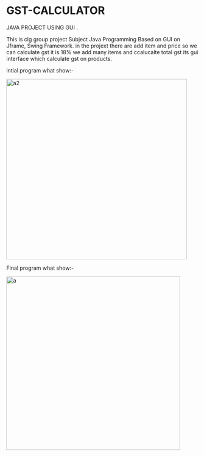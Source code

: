 # GST-CALCULATOR
JAVA PROJECT USING GUI .

This is clg  group project Subject Java Programming Based on GUI on Jframe, Swing Framework.
in the projext there are add item and price so we can calculate gst it is 18% we add many items and ccalucalte total gst its gui interface which calculate gst on products.

intial program what show:-

<img width="474" alt="a2" src="https://user-images.githubusercontent.com/118470474/230834129-7cfa3bde-e012-43c0-88d7-d60a42e2ad5d.png">


Final program what show:-

<img width="456" alt="a" src="https://user-images.githubusercontent.com/118470474/230833981-8b7765fc-6049-41c2-aa50-3371240176bd.png">



